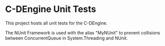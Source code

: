 # C-DEngine Unit Tests
This project hosts all unit tests for the C-DEngine.


The NUnit Framework is used with the alias "MyNUnit" to prevent collisions between ConcurrentQueue in System.Threading and NUnit. 

